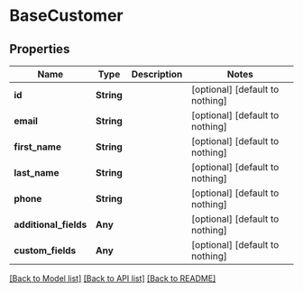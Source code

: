 # BaseCustomer


## Properties
Name | Type | Description | Notes
------------ | ------------- | ------------- | -------------
**id** | **String** |  | [optional] [default to nothing]
**email** | **String** |  | [optional] [default to nothing]
**first_name** | **String** |  | [optional] [default to nothing]
**last_name** | **String** |  | [optional] [default to nothing]
**phone** | **String** |  | [optional] [default to nothing]
**additional_fields** | **Any** |  | [optional] [default to nothing]
**custom_fields** | **Any** |  | [optional] [default to nothing]


[[Back to Model list]](../README.md#models) [[Back to API list]](../README.md#api-endpoints) [[Back to README]](../README.md)


